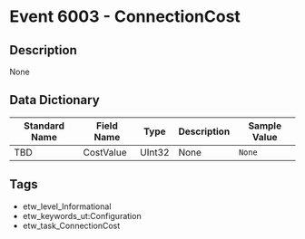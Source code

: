 # Event 6003 - ConnectionCost

## Description
None

## Data Dictionary
|Standard Name|Field Name|Type|Description|Sample Value|
|---|---|---|---|---|
|TBD|CostValue|UInt32|None|`None`|

## Tags
* etw_level_Informational
* etw_keywords_ut:Configuration
* etw_task_ConnectionCost